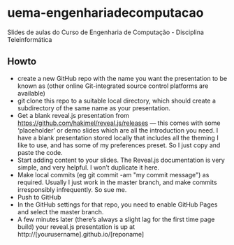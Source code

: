 # uema-engenhariadecomputacao
Slides de aulas do Curso de Engenharia de Computação - Disciplina Teleinformática

## Howto
- create a new GitHub repo with the name you want the presentation to be known as (other online Git-integrated source control platforms are available)
- git clone this repo to a suitable local directory, which should create a subdirectory of the same name as your presentation.
- Get a blank reveal.js presentation from https://github.com/hakimel/reveal.js/releases — this comes with some ‘placeholder’ or demo slides which are all the introduction you need. I have a blank presentation stored locally that includes all the theming I like to use, and has some of my preferences preset. So I just copy and paste the code.
- Start adding content to your slides. The Reveal.js documentation is very simple, and very helpful. I won’t duplicate it here.
- Make local commits (eg git commit -am "my commit message") as required. Usually I just work in the master branch, and make commits irresponsibly infrequently. So sue me.
- Push to GitHub
- In the GitHub settings for that repo, you need to enable GitHub Pages and select the master branch.
- A few minutes later (there’s always a slight lag for the first time page build) your reveal.js presentation is up at http://[yourusername].github.io/[reponame]
